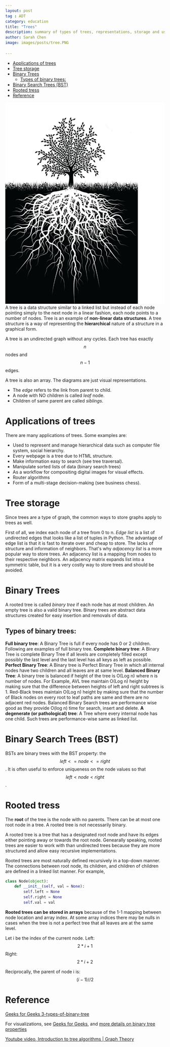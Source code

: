 ```yaml
---
layout: post
tag : ADT
category: education
title: "Trees"
description: summary of types of trees, representations, storage and uses
author: Sarah Chen
image: images/posts/tree.PNG

---
```

  
- [Applications of trees](#applications-of-trees)
- [Tree storage](#tree-storage)
- [Binary Trees](#binary-trees)
  - [Types of binary trees:](#types-of-binary-trees)
- [Binary Search Trees (BST)](#binary-search-trees-bst)
- [Rooted tress](#rooted-tress)
- [Reference](#reference)

![tree](../images/posts/tree.PNG)
A tree is a data structure similar to a linked list but instead of each node pointing simply to the next node in a linear fashion, each node points to a number of nodes. Tree is an example of **non-linear data structures**. A tree structure is a way of representing the **hierarchical** nature of a structure in a graphical form.   

A tree is an undirected graph without any cycles.  Each tree has exactly $$n$$ nodes and $$n-1$$ edges. 

A tree is also an array.  The diagrams are just visual representations.  

* The _edge_ refers to the link from parent to child.
* A node with NO children is called _leaf_ node.
* Children of same parent are called _siblings_.
# Applications of trees
There are many applications of trees.  Some examples are:
* Used to represent and manage hierarchical data such as computer file system, social hierarchy. 
* Every webpage is a tree due to HTML structure. 
* Make information easy to search (see tree traversal).
* Manipulate sorted lists of data (binary search trees)
* As a workflow for compositing digital images for visual effects.
* Router algorithms
* Form of a multi-stage decision-making (see business chess).
# Tree storage
Since trees are a type of graph, the common ways to store graphs apply to trees as well. 

First of all, we index each node of a tree from 0 to n. 
*Edge list* is a list of undirected edges that looks like a list of tuples in Python.  The advantage of edge list is that it is fast to iterate over and cheap to store.  The lacks of structure and information of neighbors.  That's why *adjacency list* is a more popular way to store trees.  An adjacency list is a mapping from nodes to their respective neighbors.  An adjacency matrix expands list into a symmetric table, but it is a very costly way to store trees and should be avoided.  

# Binary Trees
A rooted tree is called _binary tree_ if each node has at most children.  An empty tree is also a valid binary tree.  Binary trees are abstract data structures created for easy insertion and removals of data. 
## Types of binary trees:
**Full binary tree**:
A Binary Tree is full if every node has 0 or 2 children. Following are examples of full binary tree.
**Complete binary tree**:
A Binary Tree is complete Binary Tree if all levels are completely filled except possibly the last level and the last level has all keys as left as possible.
**Perfect Binary Tree**:
A Binary tree is Perfect Binary Tree in which all internal nodes have two children and all leaves are at same level.
**Balanced Binary Tree**:
A binary tree is balanced if height of the tree is O(Log n) where n is number of nodes. For Example, AVL tree maintain O(Log n) height by making sure that the difference between heights of left and right subtrees is 1. Red-Black trees maintain O(Log n) height by making sure that the number of Black nodes on every root to leaf paths are same and there are no adjacent red nodes. Balanced Binary Search trees are performance wise good as they provide O(log n) time for search, insert and delete.
**A degenerate (or pathological) tree**:
A Tree where every internal node has one child. Such trees are performance-wise same as linked list.

# Binary Search Trees (BST)
BSTs are binary trees with the BST property: the $$left <= node <= right$$.  It is often useful to enforce uniqueness on the node values so that $$left < node < right$$. 
# Rooted tress
The **root** of the tree is the node with no parents. There can be at most one root node in a tree.  A rooted tree is not necessarily binary. 

A rooted tree is a tree that has a designated root node and have its edges either pointing away or towards the root node.  Genearally speaking, rooted trees are easier to work with than undirected trees because they are more structured and allow easy recursive implementations. 

Rooted trees are most naturally defined recursively in a top-down manner. The connections between root node, its children, and children of children are defined in a linked list manner. For example,
```python
class Node(object):
    def __init__(self, val = None):
        self.left = None
        self.right = None
        self.val = val
```
**Rooted trees can be stored in arrays** because of the 1-1 mapping between node location and array index.  At some array indices there may be nulls in cases when the tree is not a perfect tree that all leaves are at the same level. 

Let i be the index of the current node. 
Left: $$2*i + 1$$
Right: $$2*i + 2$$

Reciprocally, the parent of node i is: $$(i-1)//2$$
# Reference

[Geeks for Geeks 3-types-of-binary-tree](http://www.geeksforgeeks.org/binary-tree-set-3-types-of-binary-tree/)

For visualizations, see [Geeks for Geeks](http://www.geeksforgeeks.org/binary-tree-set-3-types-of-binary-tree/), and [more details on binary tree properties](http://www.geeksforgeeks.org/binary-tree-set-2-properties/)

[Youtube video, Introduction to tree algorithms | Graph Theory](https://www.youtube.com/watch?v=1XC3p2zBK34&t=26)